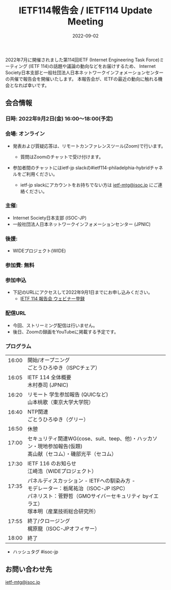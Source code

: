 ﻿---
template: SinglePost
title: IETF114報告会 / IETF114 Update Meeting
slug: activities/ietf_updates/114
status: Published
date: '2022-09-02'
categories:
  - category: 各種活動
  - category: IETF報告会
---

2022年7月に開催されました第114回IETF (Internet Engineering Task Force)ミーティング (IETF 114)の話題や議論の動向などをお届けするため、 Internet Society日本支部と一般社団法人日本ネットワークインフォメーションセンターの共催で報告会を開催いたします。 本報告会が、IETFの最近の動向に触れる機会となれば幸いです。

## 会合情報


### 日時: 2022年9月2日(金) 16:00～18:00(予定)


### 会場: オンライン

*  発表および質疑応答は、リモートカンファレンスツール(Zoom)で行います。
   * 質問はZoomのチャットで受け付けます。

* 参加者間のチャットにはietf-jp slackの#ietf114-philadelphia-hybridチャネルをご利用ください。
   * ietf-jp slackにアカウントをお持ちでない方は ietf-mtg@isoc.jp にご連絡ください。


### 主催:
*  Internet Society日本支部 (ISOC-JP)
*  一般社団法人日本ネットワークインフォメーションセンター (JPNIC) 


### 後援:
*  WIDEプロジェクト(WIDE)


### 参加費: 無料


### 参加申込

* 下記のURLにアクセスして2022年9月1日までにお申し込みください。
  * [IETF 114 報告会 ウェビナー登録](https://us06web.zoom.us/webinar/register/1816607863888/WN_zOCeA5luQnm8BbwTC2DJSQ)


### 配信URL
*  今回、ストリーミング配信は行いません。
*  後日、Zoomの録画をYouTubeに掲載する予定です。

### プログラム

|  |  |
|:-----|:---------------------------------------------------|
| 16:00<br><br>| 開始/オープニング<br>ごとうひろゆき（ISPCチェア） |
| 16:05<br><br>| IETF 114 全体概要<br> 木村泰司 (JPNIC) |
| 16:20<br><br>|リモート 学生参加報告 (QUICなど)<br> 山本桃歌（東京大学大学院） |
| 16:40<br><br>|NTP関連<br> ごとうひろゆき（グリー） |
| 16:50| 休憩 |
| 17:00<br><br>|セキュリティ関連WG(cose、suit、teep、他)・ハッカソン・現地参加報告(仮題)<br>髙山献（セコム）・磯部光平（セコム）|
| 17:30<br><br>|IETF 116 のお知らせ<br> 江崎浩（WIDEプロジェクト）|
| 17:35<br><br><br><br>|パネルディスカッション - IETFへの馴染み方 -<br>モデレーター：栃尾祐治（ISOC-JP ISPC）<br>パネリスト：菅野哲（GMOサイバーセキュリティ byイエラエ）<br>塚本明（産業技術総合研究所）|
| 17:55<br><br>|終了/クロージング<br>梶原龍（ISOC-JPオフィサー）|
| 18:00|終了 |

* ハッシュタグ  #isoc-jp

## お問い合わせ先
ietf-mtg@isoc.jp
